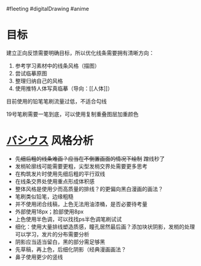 #fleeting #digitalDrawing #anime

# 目标

建立正向反馈需要明确目标，所以优化线条需要拥有清晰方向：

1. 参考学习素材中的线条风格（描图）
2. 尝试临摹原图
3. 整理归纳自己的风格
4. 使用推特人体写真临摹（导向：[[人体]]）

目前使用的铅笔笔刷流量过低，不适合勾线

19号笔刷需要一笔到底，可以使用复制重叠图层加重颜色
# [バシウス](https://twitter.com/Bacius9) 风格分析

- ~~先细后粗的线条难画？应当在不倒置画面的情况下绘制~~ 蹭线秒了
- 发梢轮廓线可能需要更粗，尖型发梢交界处需要更多思考
- 在构筑发片时使用先细后粗的平行双线
- 在线条交界处使用重点形成体积感
- 整体风格是使用少而高质量的排线？的更偏向黑白漫画的画法？
- 笔刷类似铅笔，边缘粗糙
- 并不使用闭合线稿，上色无法用油漆桶，是否必要待考量
- 外部使用18px；脸部使用8px
- 上色使用半色调，可以找找ps半色调笔刷试试
- 细化：使用大量排线塑造质感，瞳孔居然最后画？添加块状阴影，发梢的处理可以学习，发片的分布需要分析
- 阴影应当适当留白，黑的部分需足够黑
- 先草稿，再上色，后细化阴影（经典漫画画法？
- 鼻子使用更少的竖线
